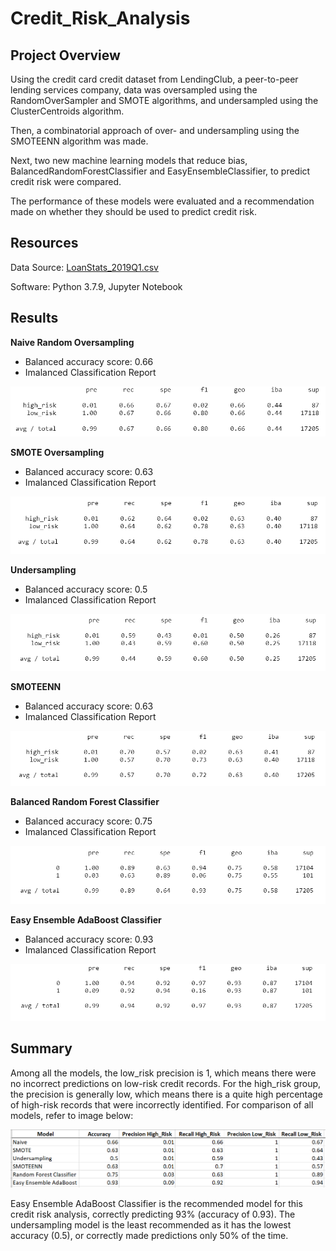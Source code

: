 # Credit_Risk_Analysis

## Project Overview
Using the credit card credit dataset from LendingClub, a peer-to-peer lending services company, data was oversampled using the RandomOverSampler and SMOTE algorithms, and undersampled using the ClusterCentroids algorithm. 

Then, a combinatorial approach of over- and undersampling using the SMOTEENN algorithm was made. 

Next, two new machine learning models that reduce bias, BalancedRandomForestClassifier and EasyEnsembleClassifier, to predict credit risk were compared. 

The performance of these models were evaluated and a recommendation made on whether they should be used to predict credit risk.

## Resources
Data Source: [LoanStats_2019Q1.csv](https://github.com/k-wrenn/Credit_Risk_Analysis/blob/main/Resources/LoanStats_2019Q1.csv)

Software: Python 3.7.9, Jupyter Notebook

## Results
**Naive Random Oversampling**

- Balanced accuracy score: 0.66
- Imalanced Classification Report

![Naive](Resources/Naive.PNG)

**SMOTE Oversampling**

- Balanced accuracy score: 0.63
- Imalanced Classification Report

![SMOTE](Resources/SMOTE.PNG)

**Undersampling**

- Balanced accuracy score: 0.5
- Imalanced Classification Report

![Under](Resources/Under.PNG)

**SMOTEENN**

- Balanced accuracy score: 0.63
- Imalanced Classification Report

![Combo](Resources/Combo.PNG)

**Balanced Random Forest Classifier**

- Balanced accuracy score: 0.75
- Imalanced Classification Report

![Random_Forest](Resources/Random_Forest.PNG)

**Easy Ensemble AdaBoost Classifier**

- Balanced accuracy score: 0.93
- Imalanced Classification Report

![AdaBoost](Resources/AdaBoost.PNG)

## Summary


Among all the models, the low_risk precision is 1, which means there were no incorrect predictions on low-risk credit records. For the high_risk group, the precision is generally low, which means there is a quite high percentage of high-risk records that were incorrectly identified. For comparison of all models, refer to image below:

![Chart](Resources/Chart.PNG)

Easy Ensemble AdaBoost Classifier is the recommended model for this credit risk analysis, correctly predicting 93% (accuracy of 0.93). The undersampling model is the least recommended as it has the lowest accuracy (0.5), or correctly made predictions only 50% of the time.
